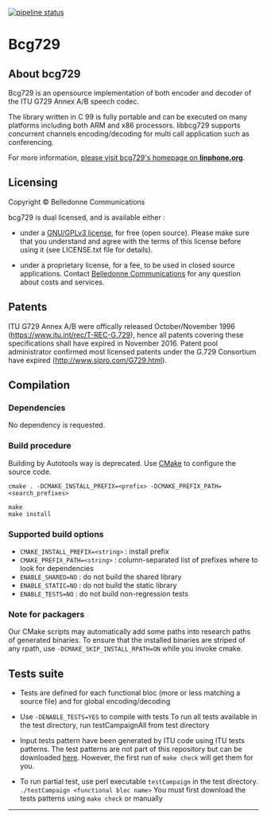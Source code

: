 [![pipeline status](https://gitlab.linphone.org/BC/public/bcg729/badges/master/pipeline.svg)](https://gitlab.linphone.org/BC/public/bcg729/commits/master)

Bcg729
======

About bcg729
------------

Bcg729 is an opensource implementation of both encoder and decoder of the ITU G729 Annex A/B speech codec. 

The library written in C 99 is fully portable and can be executed on many platforms including both ARM and x86 processors. 
libbcg729 supports concurrent channels encoding/decoding for multi call application such as conferencing. 

For more information, [please visit bcg729's homepage on **linphone.org**](https://linphone.org/technical-corner/bcg729).
 
Licensing
---------

Copyright © Belledonne Communications

bcg729 is dual licensed, and is available either :

 - under a [GNU/GPLv3 license](https://www.gnu.org/licenses/gpl-3.0.en.html), for free (open source). Please make sure that you understand and agree with the terms of this license before using it (see LICENSE.txt file for details).

 - under a proprietary license, for a fee, to be used in closed source applications. Contact [Belledonne Communications](https://www.linphone.org/contact) for any question about costs and services.

Patents
-------

ITU G729 Annex A/B were offically released October/November 1996 (https://www.itu.int/rec/T-REC-G.729),
hence all patents covering these specifications shall have expired in November 2016.
Patent pool administrator confirmed most licensed patents under the G.729 Consortium have expired (<http://www.sipro.com/G729.html>).

Compilation
-----------

### Dependencies

No dependency is requested.


### Build procedure

Building by Autotools way is deprecated. Use [CMake][cmake-website] to configure the source code.

	cmake . -DCMAKE_INSTALL_PREFIX=<prefix> -DCMAKE_PREFIX_PATH=<search_prefixes>
	
	make
	make install


### Supported build options

* `CMAKE_INSTALL_PREFIX=<string>` : install prefix
* `CMAKE_PREFIX_PATH=<string>`    : column-separated list of prefixes where to look for dependencies
* `ENABLE_SHARED=NO`              : do not build the shared library
* `ENABLE_STATIC=NO`              : do not build the static library
* `ENABLE_TESTS=NO`               : do not build non-regression tests


### Note for packagers

Our CMake scripts may automatically add some paths into research paths of generated binaries.
To ensure that the installed binaries are striped of any rpath, use `-DCMAKE_SKIP_INSTALL_RPATH=ON`
while you invoke cmake.

Tests suite
-----------

- Tests are defined for each functional bloc (more or less matching a source file)
  and for global encoding/decoding

- Use `-DENABLE_TESTS=YES` to compile with tests To run all tests available in the test directory, run testCampaignAll from test directory

- Input tests pattern have been generated by ITU code using ITU tests patterns.
  The test patterns are not part of this repository but can be downloaded [here][bcg729-patern]. However, the first
  run of `make check` will get them for you.

- To run partial test, use perl executable `testCampaign` in the test directory.
  `./testCampaign <functional bloc name>`
  You must first download the tests patterns using `make check` or manually


---------------------------------------


[bcg729-patern]: http://www.belledonne-communications.com/bc-downloads/bcg729-patterns.zip
[cmake-website]: https://cmake.org/
